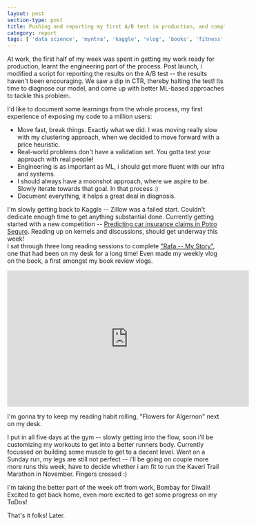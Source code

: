 ```yaml
---
layout: post
section-type: post
title: Pushing and reporting my first A/B test in production, and completing "Rafa" | Weekly Report 59
category: report
tags: [ 'data science', 'myntra', 'kaggle', 'vlog', 'books', 'fitness' ]
---
```


At work, the first half of my week was spent in getting my work ready for production, learnt the engineering part of the process. Post launch, i modified a script for reporting the results on the A/B test -- the results haven't been encouraging. We saw a dip in CTR, thereby halting the test! Its time to diagnose our model, and come up with better ML-based approaches to tackle this problem. 

I'd like to document some learnings from the whole process, my first experience of exposing my code to a million users:
 
 - Move fast, break things. Exactly what we did. I was moving really slow with my clustering approach, when we decided to move forward with a price heuristic. 
 - Real-world problems don't have a validation set. You gotta test your approach with real people! 
 - Engineering is as important as ML, i should get more fluent with our infra and systems.
 - I should always have a moonshot approach, where we aspire to be. Slowly iterate towards that goal. In that process :)
 - Document everything, it helps a great deal in diagnosis.  

I'm slowly getting back to Kaggle -- Zillow was a failed start. Couldn't dedicate enough time to get anything substantial done. Currently getting started with a new competition -- [Predicting car insurance claims in Potro Seguro](https://www.kaggle.com/c/porto-seguro-safe-driver-prediction). Reading up on kernels and discussions, should get underway this week!  
I sat through three long reading sessions to complete ["Rafa -- My Story"](https://www.amazon.in/Rafa-My-Story-Rafael-Nadal/dp/0751547735), one that had been on my desk for a long time! Even made my weekly vlog on the book, a first amongst my book review vlogs. 

<iframe width="560" height="315" src="https://www.youtube.com/embed/iBHbq7jtwV4" frameborder="0" allowfullscreen></iframe>

I'm gonna try to keep my reading habit rolling, "Flowers for Algernon" next on my desk. 

I put in all five days at the gym -- slowly getting into the flow, soon i'll be customizing my workouts to get into a better runners body. Currently focussed on building some muscle to get to a decent level. Went on a Sunday run, my legs are still not perfect -- i'll be going on couple more more runs this week, have to decide whether i am fit to run the Kaveri Trail Marathon in November. Fingers crossed :)

I'm taking the better part of the week off from work, Bombay for Diwali! Excited to get back home, even more excited to get some progress on my ToDos!

That's it folks! Later.